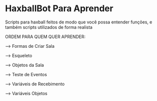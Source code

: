 # HaxballBot Para Aprender
Scripts para haxball feitos de modo que você possa entender funções, e também scripts utilizados de forma realista

ORDEM PARA QUEM QUER APRENDER:

--> Formas de Criar Sala

--> Esqueleto

--> Objetos da Sala

--> Teste de Eventos

--> Variáveis de Recebimento

--> Variáveis Objetos
